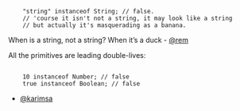 <code>
    "string" instanceof String; // false. 
    // 'course it isn't not a string, it may look like a string
    // but actually it's masquerading as a banana.
</code>

When is a string, not a string? When it’s a duck - [@rem](http://twitter.com/rem)

All the primitives are leading double-lives:

<code>
    10 instanceof Number; // false
    true instanceof Boolean; // false
</code>

- [@karimsa](https://github.com/karimsa)
